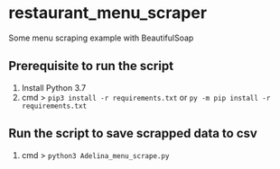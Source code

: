 # restaurant_menu_scraper
Some menu scraping example with BeautifulSoap

## Prerequisite to run the script

1.  Install Python 3.7
2.  cmd > `pip3 install -r requirements.txt` or `py -m pip install -r requirements.txt`

## Run the script to save scrapped data to csv

1. cmd > `python3 Adelina_menu_scrape.py`

